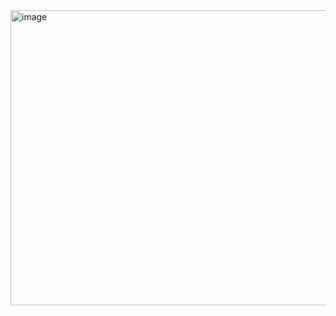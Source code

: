 <img width="1920" height="472" alt="image" src="https://github.com/user-attachments/assets/281d3b3d-621f-45af-86b1-62d26ceef455" />
